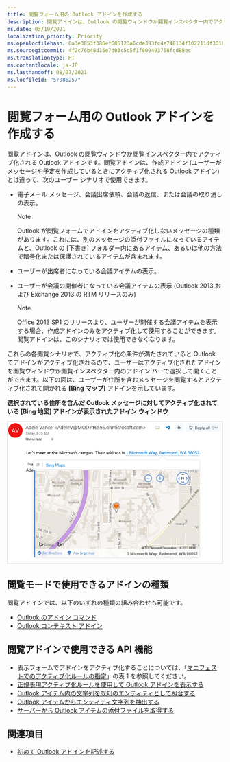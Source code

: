 ```yaml
---
title: 閲覧フォーム用の Outlook アドインを作成する
description: 閲覧アドインは、Outlook の閲覧ウィンドウか閲覧インスペクター内でアクティブ化される Outlook アドインです。
ms.date: 03/19/2021
localization_priority: Priority
ms.openlocfilehash: 6a3e3853f386ef685123a6cde393fc4e748134f102211df301853ec3f941c934
ms.sourcegitcommit: 4f2c76b48d15e7d03c5c5f1f809493758fcd88ec
ms.translationtype: HT
ms.contentlocale: ja-JP
ms.lasthandoff: 08/07/2021
ms.locfileid: "57086257"
---
```

# <a name="create-outlook-add-ins-for-read-forms"></a>閲覧フォーム用の Outlook アドインを作成する

閲覧アドインは、Outlook の閲覧ウィンドウか閲覧インスペクター内でアクティブ化される Outlook アドインです。閲覧アドインは、作成アドイン (ユーザーがメッセージや予定を作成しているときにアクティブ化される Outlook アドイン) とは違って、次のユーザー シナリオで使用できます。

- 電子メール メッセージ、会議出席依頼、会議の返信、または会議の取り消しの表示。

   > [!NOTE]
   > Outlook が閲覧フォームでアドインをアクティブ化しないメッセージの種類があります。これには、別のメッセージの添付ファイルになっているアイテムと、Outlook の [下書き] フォルダー内にあるアイテム、あるいは他の方法で暗号化または保護されているアイテムが含まれます。

- ユーザーが出席者になっている会議アイテムの表示。

- ユーザーが会議の開催者になっている会議アイテムの表示 (Outlook 2013 および Exchange 2013 の RTM リリースのみ)

   > [!NOTE]
   > Office 2013 SP1 のリリースより、ユーザーが開催する会議アイテムを表示する場合、作成アドインのみをアクティブ化して使用することができます。閲覧アドインは、このシナリオでは使用できなくなります。

これらの各閲覧シナリオで、アクティブ化の条件が満たされていると Outlook でアドインがアクティブ化されるので、ユーザーはアクティブ化されたアドインを閲覧ウィンドウか閲覧インスペクター内のアドイン バーで選択して開くことができます。以下の図は、ユーザーが住所を含むメッセージを閲覧するとアクティブ化されて開かれる **[Bing マップ]** アドインを示しています。

**選択されている住所を含んだ Outlook メッセージに対してアクティブ化されている [Bing 地図] アドインが表示されたアドイン ウィンドウ**

![Outlook の Bing Maps メール アプリ。](../images/outlook-detected-entity-card.png)

## <a name="types-of-add-ins-available-in-read-mode"></a>閲覧モードで使用できるアドインの種類

閲覧アドインでは、以下のいずれの種類の組み合わせも可能です。

- [Outlook のアドイン コマンド](add-in-commands-for-outlook.md)
- [Outlook コンテキスト アドイン](contextual-outlook-add-ins.md)

## <a name="api-features-available-to-read-add-ins"></a>閲覧アドインで使用できる API 機能

- 表示フォームでアドインをアクティブ化することについては、「[マニフェストでのアクティブ化ルールの指定](activation-rules.md#specify-activation-rules-in-a-manifest)」の表 1 を参照してください。
- [正規表現アクティブ化ルールを使用して Outlook アドインを表示する](use-regular-expressions-to-show-an-outlook-add-in.md)
- [Outlook アイテム内の文字列を既知のエンティティとして照合する](match-strings-in-an-item-as-well-known-entities.md)
- [Outlook アイテムからエンティティ文字列を抽出する](extract-entity-strings-from-an-item.md)
- [サーバーから Outlook アイテムの添付ファイルを取得する](get-attachments-of-an-outlook-item.md)

## <a name="see-also"></a>関連項目

- [初めて Outlook アドインを記述する](../quickstarts/outlook-quickstart.md)
